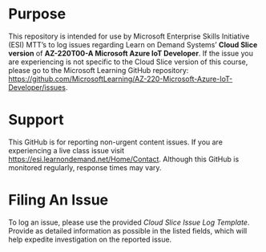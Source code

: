 
# Purpose

This repository is intended for use by Microsoft Enterprise Skills Initiative (ESI) MTT’s to log issues regarding Learn on Demand Systems’ **Cloud Slice version** of **AZ-220T00-A Microsoft Azure IoT Developer**. If the issue you are experiencing is not specific to the Cloud Slice version of this course, please go to the Microsoft Learning GitHub repository: https://github.com/MicrosoftLearning/AZ-220-Microsoft-Azure-IoT-Developer/issues.

# Support
This GitHub is for reporting non-urgent content issues. If you are experiencing a live class issue visit https://esi.learnondemand.net/Home/Contact. Although this GitHub is monitored regularly, response times may vary. 



# Filing An Issue

To log an issue, please use the provided *Cloud Slice Issue Log Template*. Provide as detailed information as possible in the listed fields, which will help expedite investigation on the reported issue.

